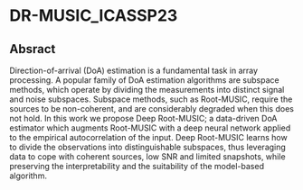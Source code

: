 # DR-MUSIC_ICASSP23
## Absract
Direction-of-arrival (DoA) estimation is a fundamental task in array processing.
A popular family of DoA estimation algorithms are subspace methods, which operate by dividing the measurements into distinct signal and noise subspaces.
Subspace methods, such as Root-MUSIC, require the sources to be non-coherent, and are considerably degraded when this does not hold.
In this work we propose Deep Root-MUSIC; a data-driven DoA estimator which augments Root-MUSIC with a deep neural network applied to the empirical 
autocorrelation of the input.
Deep Root-MUSIC learns how to divide the observations into distinguishable subspaces, thus leveraging data to cope with coherent sources, low SNR and limited
snapshots, while preserving the interpretability and the suitability of the model-based algorithm.
